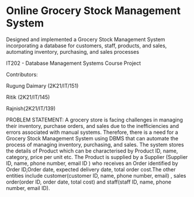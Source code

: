 # Online Grocery Stock Management System
Designed and implemented a Grocery Stock Management System incorporating a database for customers, 
staff, products, and sales, automating inventory, purchasing, and sales processes

IT202 - Database Management Systems Course Project

Contributors:

Rugung Daimary (2K21/IT/151)

Ritik (2K21/IT/145)

Rajnish(2K21/IT/139)




PROBLEM STATEMENT:
A grocery store is facing challenges in managing their inventory, 
purchase orders, and sales due to the inefficiencies and errors 
associated with manual systems. Therefore, there is a need for a 
Grocery Stock Management System using DBMS that can automate 
the process of managing inventory, purchasing, and sales. The system 
stores the details of Product which can be characterised by Product 
ID, name, category, price per unit etc. The Product is supplied by a 
Supplier (Supplier ID, name, phone number, email ID ) who receives 
an Order identified by Order ID,Order date, expected delivery date, 
total order cost.The other entities include customer(customer ID, 
name, phone number, email) , sales order(order ID, order date, total 
cost) and staff(staff ID, name, phone number, email ID).
